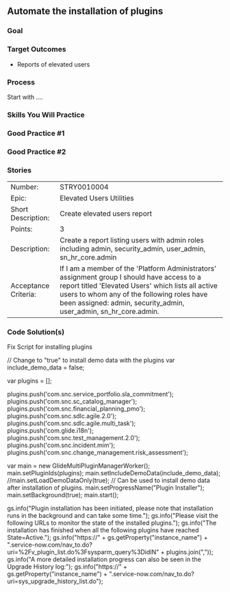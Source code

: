 ## Automate the installation of plugins

### Goal


### Target Outcomes

* Reports of elevated users


### Process

Start with ....


### Skills You Will Practice


### Good Practice #1


### Good Practice #2



### Stories

|             |             |
| ----------- | ----------- |
|Number:         | STRY0010004 |
|Epic:          |  Elevated Users Utilities |
|Short Description:      | Create elevated users report  |
|Points: |  3|
|Description:      |Create a report listing users with admin roles including admin, security_admin, user_admin, sn_hr_core.admin |
|Acceptance Criteria:      |  If I am a member of the 'Platform Administrators' assignment group I should have access to a report titled 'Elevated Users' which lists all active users to whom any of the following roles have been assigned: admin, security_admin, user_admin, sn_hr_core.admin. |




### Code Solution(s)

Fix Script for installing plugins


// Change to "true" to install demo data with the plugins
var include_demo_data = false;

var plugins = [];

plugins.push('com.snc.service_portfolio.sla_commitment');
plugins.push('com.snc.sc_catalog_manager');
plugins.push('com.snc.financial_planning_pmo');
plugins.push('com.snc.sdlc.agile.2.0');
plugins.push('com.snc.sdlc.agile.multi_task');
plugins.push('com.glide.i18n');
plugins.push('com.snc.test_management.2.0');
plugins.push('com.snc.incident.mim');
plugins.push('com.snc.change_management.risk_assessment');

var main = new GlideMultiPluginManagerWorker();
main.setPluginIds(plugins);
main.setIncludeDemoData(include_demo_data);
//main.setLoadDemoDataOnly(true); // Can be used to install demo data after installation of plugins.
main.setProgressName("Plugin Installer");
main.setBackground(true);
main.start();

gs.info("Plugin installation has been initiated, please note that installation runs in the background and can take some time.");
gs.info("Please visit the following URLs to monitor the state of the installed plugins.");
gs.info("The installation has finished when all the following plugins have reached State=Active.");
gs.info("https://" + gs.getProperty("instance_name") + ".service-now.com/nav_to.do?uri=%2Fv_plugin_list.do%3Fsysparm_query%3DidIN" + plugins.join(","));
gs.info("A more detailed installation progress can also be seen in the Upgrade History log:");
gs.info("https://" + gs.getProperty("instance_name") + ".service-now.com/nav_to.do?uri=sys_upgrade_history_list.do");
